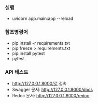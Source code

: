 ### 실행
+ uvicorn app.main:app --reload

### 참조명령어
+ pip install -r requirements.txt
+ pip freeze > requirements.txt
+ pip install pytest
+ pytest

### API 테스트
+ http://127.0.0.1:8000/로 접속
+ Swagger 문서: http://127.0.0.1:8000/docs
+ Redoc 문서: http://127.0.0.1:8000/redoc
